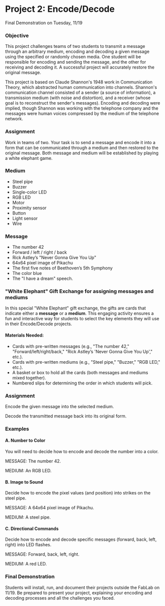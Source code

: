 # Project 2: Encode/Decode

Final Demonstration on Tuesday, 11/19

### Objective

This project challenges teams of two students to transmit a message through an arbitrary medium, encoding and decoding a given message using the specified or randomly chosen media. One student will be responsible for encoding and sending the message, and the other for receiving and decoding it. A successful project will accurately restore the original message.&#x20;

This project is based on Claude Shannon's 1948 work in Communication Theory, which abstracted human communication into channels. Shannon's communication channel consisted of a sender (a source of information), a transmission medium (with noise and distortion), and a receiver (whose goal is to reconstruct the sender's messages). Encoding and decoding were implied, though Shannon was working with the telephone company and the messages were human voices compressed by the medium of the telephone network.

### Assignment

Work in teams of two. Your task is to send a message and encode it into a form that can be communicated through a  medium and then restored to the original message. Both message and medium will be established by playing a white elephant game.&#x20;

### Medium

* Steel pipe
* Buzzer
* Single-color LED
* RGB LED
* Motor
* Proximity sensor
* Button
* Light sensor
* Wire

### Message

* The number 42
* Forward / left / right / back
* Rick Astley’s "Never Gonna Give You Up"
* 64x64 pixel image of Pikachu
* The first five notes of Beethoven’s 5th Symphony
* The color blue
* The "I have a dream" speech.

### "White Elephant" Gift Exchange for assigning messages and mediums

In this special "White Elephant" gift exchange, the gifts are cards that indicate either a **message** or a **medium**. This engaging activity ensures a fun and interactive way for students to select the key elements they will use in their Encode/Decode projects.

#### Materials Needed:

* Cards with pre-written messages (e.g., "The number 42," "Forward/left/right/back," "Rick Astley’s 'Never Gonna Give You Up'," etc.).
* Cards with pre-written mediums (e.g., "Steel pipe," "Buzzer," "RGB LED," etc.).
* A basket or box to hold all the cards (both messages and mediums mixed together).
* Numbered slips for determining the order in which students will pick.

### Assignment

Encode the given message into the selected medium.

Decode the transmitted message back into its original form.

### Examples

#### A. Number to Color

You will need to decide how to encode and decode the number into a color.

MESSAGE: The number 42.

MEDIUM: An RGB LED.

#### B. Image to Sound

Decide how to encode the pixel values (and position) into strikes on the steel pipe.

MESSAGE: A 64x64 pixel image of Pikachu.

MEDIUM: A steel pipe.

#### C. Directional Commands

Decide how to encode and decode specific messages (forward, back, left, right) into LED flashes.

MESSAGE: Forward, back, left, right.

MEDIUM: A red LED.

### Final Demonstration

Students will install, run, and document their projects outside the FabLab on 11/19. Be prepared to present your project, explaining your encoding and decoding processes and all the challenges you faced.
